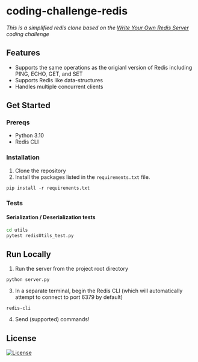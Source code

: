 # coding-challenge-redis

_This is a simplified redis clone based on the [Write Your Own Redis Server](https://codingchallenges.fyi/challenges/challenge-redis) coding challenge_

## Features
- Supports the same operations as the origianl version of Redis including PING, ECHO, GET, and SET
- Supports Redis like data-structures
- Handles multiple concurrent clients

## Get Started

### Prereqs
- Python 3.10
- Redis CLI

### Installation
1. Clone the repository
2. Install the packages listed in the `requirements.txt` file.
```
pip install -r requirements.txt
```

 ### Tests

#### Serialization / Deserialization tests
``` sh
cd utils
pytest redisUtils_test.py
```

## Run Locally
1. Run the server from the project root directory
```
python server.py
```
3. In a separate terminal, begin the Redis CLI (which will automatically attempt to connect to port 6379 by default)
```
redis-cli
```
4. Send (supported) commands! 

## License
[![License](https://img.shields.io/badge/license-MIT-blue.svg)](./LICENSE)
